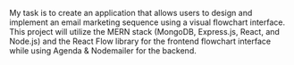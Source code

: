 My task is to create an application that allows users to design and implement an email marketing sequence using a visual flowchart interface. 
This project will utilize the MERN stack (MongoDB, Express.js, React, and Node.js) and the React Flow library for the frontend flowchart interface while using Agenda & Nodemailer for the backend.
